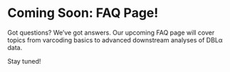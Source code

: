 # Coming Soon: FAQ Page!

Got questions? We’ve got answers. Our upcoming FAQ page will cover topics from varcoding basics to advanced downstream analyses of DBL&alpha; data.

Stay tuned!
